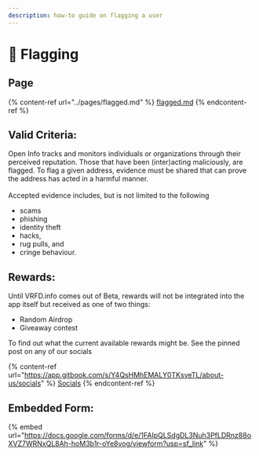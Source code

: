 ```yaml
---
description: how-to guide on flagging a user
---
```


# 🚩 Flagging

## Page

{% content-ref url="../pages/flagged.md" %}
[flagged.md](../pages/flagged.md)
{% endcontent-ref %}

## Valid Criteria:

Open Info tracks and monitors individuals or organizations through their perceived reputation. Those that have been (inter)acting maliciously, are flagged. To flag a given address, evidence must be shared that can prove the address has acted in a harmful manner.\
\
Accepted evidence includes, but is not limited to the following

* scams
* phishing
* identity theft
* hacks,
* rug pulls, and
* cringe behaviour.

## Rewards:

Until VRFD.info comes out of Beta, rewards will not be integrated into the app itself but received as one of two things:

* Random Airdrop
* Giveaway contest

To find out what the current available rewards might be. See the pinned post on any of our socials

{% content-ref url="https://app.gitbook.com/s/Y4QsHMhEMALY0TKsveTL/about-us/socials" %}
[Socials](https://app.gitbook.com/s/Y4QsHMhEMALY0TKsveTL/about-us/socials)
{% endcontent-ref %}

## Embedded Form:

{% embed url="https://docs.google.com/forms/d/e/1FAIpQLSdgDL3Nuh3PfLDRnz88oXVZ7WRNxQL8Ah-hoM3b1r-oYe8vog/viewform?usp=sf_link" %}
